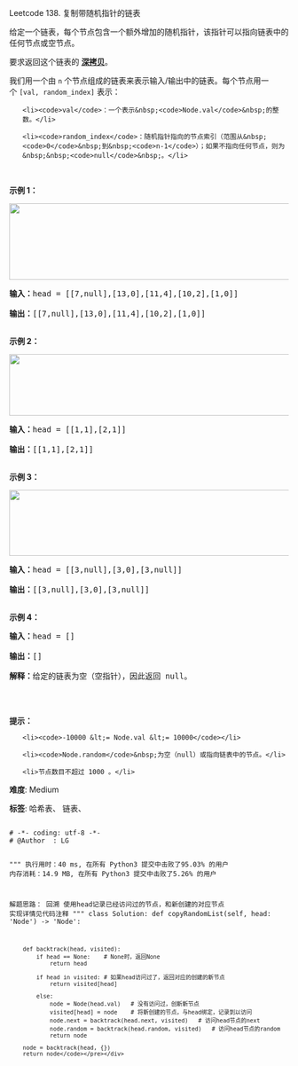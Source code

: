 Leetcode 138. 复制带随机指针的链表
<p>给定一个链表，每个节点包含一个额外增加的随机指针，该指针可以指向链表中的任何节点或空节点。</p>


<p>要求返回这个链表的&nbsp;<strong><a href="https://baike.baidu.com/item/深拷贝/22785317?fr=aladdin" target="_blank">深拷贝</a></strong>。&nbsp;</p>



<p>我们用一个由&nbsp;<code>n</code>&nbsp;个节点组成的链表来表示输入/输出中的链表。每个节点用一个&nbsp;<code>[val, random_index]</code>&nbsp;表示：</p>



<ul>

	<li><code>val</code>：一个表示&nbsp;<code>Node.val</code>&nbsp;的整数。</li>

	<li><code>random_index</code>：随机指针指向的节点索引（范围从&nbsp;<code>0</code>&nbsp;到&nbsp;<code>n-1</code>）；如果不指向任何节点，则为&nbsp;&nbsp;<code>null</code>&nbsp;。</li>

</ul>



<p>&nbsp;</p>



<p><strong>示例 1：</strong></p>



<p><img alt="" src="https://assets.leetcode-cn.com/aliyun-lc-upload/uploads/2020/01/09/e1.png" style="height: 138px; width: 680px;"></p>



<pre><strong>输入：</strong>head = [[7,null],[13,0],[11,4],[10,2],[1,0]]

<strong>输出：</strong>[[7,null],[13,0],[11,4],[10,2],[1,0]]

</pre>



<p><strong>示例 2：</strong></p>



<p><img alt="" src="https://assets.leetcode-cn.com/aliyun-lc-upload/uploads/2020/01/09/e2.png" style="height: 111px; width: 680px;"></p>



<pre><strong>输入：</strong>head = [[1,1],[2,1]]

<strong>输出：</strong>[[1,1],[2,1]]

</pre>



<p><strong>示例 3：</strong></p>



<p><strong><img alt="" src="https://assets.leetcode-cn.com/aliyun-lc-upload/uploads/2020/01/09/e3.png" style="height: 119px; width: 680px;"></strong></p>



<pre><strong>输入：</strong>head = [[3,null],[3,0],[3,null]]

<strong>输出：</strong>[[3,null],[3,0],[3,null]]

</pre>



<p><strong>示例 4：</strong></p>



<pre><strong>输入：</strong>head = []

<strong>输出：</strong>[]

<strong>解释：</strong>给定的链表为空（空指针），因此返回 null。

</pre>



<p>&nbsp;</p>



<p><strong>提示：</strong></p>



<ul>

	<li><code>-10000 &lt;= Node.val &lt;= 10000</code></li>

	<li><code>Node.random</code>&nbsp;为空（null）或指向链表中的节点。</li>

	<li>节点数目不超过 1000 。</li>

</ul>





 **难度**: Medium



 **标签**: 哈希表、 链表、 





<div class="hcb_wrap">
<pre class="prism undefined-numbers lang-python" data-lang="Python"><code>
# -*- coding: utf-8 -*-
# @Author  : LG

"""
执行用时：40 ms, 在所有 Python3 提交中击败了95.03% 的用户
内存消耗：14.9 MB, 在所有 Python3 提交中击败了5.26% 的用户

解题思路：
    回溯
    使用head记录已经访问过的节点，和新创建的对应节点
    实现详情见代码注释
"""
class Solution:
    def copyRandomList(self, head: 'Node') -> 'Node':

        def backtrack(head, visited):
            if head == None:    # None时，返回None
                return head

            if head in visited: # 如果head访问过了，返回对应的创建的新节点
                return visited[head]

            else:
                node = Node(head.val)   # 没有访问过，创新新节点
                visited[head] = node    # 将新创建的节点，与head绑定，记录到以访问
                node.next = backtrack(head.next, visited)   # 访问head节点的next
                node.random = backtrack(head.random, visited)   # 访问head节点的random
                return node

        node = backtrack(head, {})
        return node</code></pre></div>
